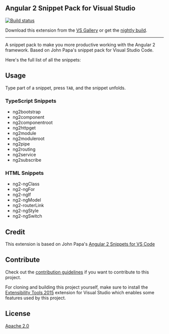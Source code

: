 ## Angular 2 Snippet Pack for Visual Studio

[![Build status](https://ci.appveyor.com/api/projects/status/u243phuwf6enp6o6?svg=true)](https://ci.appveyor.com/project/madskristensen/angular2pack)

Download this extension from the
[VS Gallery](https://marketplace.visualstudio.com/vsgallery/d8a046e0-818d-4e37-add6-e751824285ba)
or get the
[nightly build](http://vsixgallery.com/extension/bb1c4e6a-8943-48fb-a82f-42294d86623c/).

-----------------------------------------

A snippet pack to make you more productive working with the Angular 2 framework. 
Based on John Papa's snippet pack for Visual Studio Code.

Here's the full list of all the snippets:

## Usage
Type part of a snippet, press `TAB`, and the snippet unfolds.

### TypeScript Snippets
* ng2bootstrap
* ng2component
* ng2componentroot
* ng2httpget
* ng2module
* ng2moduleroot
* ng2pipe
* ng2routing
* ng2service
* ng2subscribe

### HTML Snippets
* ng2-ngClass
* ng2-ngFor
* ng2-ngIf
* ng2-ngModel
* ng2-routerLink
* ng2-ngStyle
* ng2-ngSwitch

## Credit
This extension is based on John Papa's [Angular 2 Snippets for VS Code](https://marketplace.visualstudio.com/items?itemName=johnpapa.Angular2)

## Contribute
Check out the [contribution guidelines](.github/CONTRIBUTING.md)
if you want to contribute to this project.

For cloning and building this project yourself, make sure
to install the
[Extensibility Tools 2015](https://visualstudiogallery.msdn.microsoft.com/ab39a092-1343-46e2-b0f1-6a3f91155aa6)
extension for Visual Studio which enables some features
used by this project.

## License
[Apache 2.0](LICENSE)